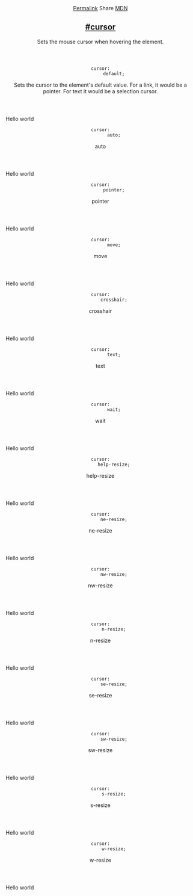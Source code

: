 <section id="cursor" class="property">
  <header class="property__header">
    <nav class="property__links">
      <a class="property__links-direct" href="/property/cursor/" data-property-name="cursor"
        data-tooltip="Single page for this property">Permalink</a>
      <a class="property__share" data-tooltip="Share on Twitter or Facebook" data-property-name="cursor">Share</a>
      <a target="_blank" href="https://developer.mozilla.org/en/docs/Web/CSS/cursor"
        data-tooltip="See on Mozilla Developer Network" rel="external">MDN</a>
    </nav>
    <h2 class="property__name">
      <a href="#cursor"><span>#</span>cursor</a>
    </h2>
    <div class="property__description">
      <p>Sets the mouse cursor when hovering the element.</p>
    </div>
  </header>
  <section class="example">
    <header class="example__header">
      <p class="example__name">
        <code class="example--value" data-tooltip="Click to copy" data-clipboard-text="cursor: default;">cursor:
          default;</code>
      </p>
      <div class="example__description">
        <p>Sets the cursor to the element&#39;s default value. For a link, it would be a pointer. For text it would be a
          selection cursor.</p>
      </div>
    </header>
    <aside class="example__preview">
      <div class="example__browser"><i></i><i></i><i></i></div>
      <div class="example__output">
        <div class="example__output-div cursor " id="cursor-default">
          <p>Hello world</p>
        </div>
      </div>
    </aside>
  </section>
  <section class="example">
    <header class="example__header">
      <p class="example__name">
        <code class="example--value" data-tooltip="Click to copy" data-clipboard-text="cursor: auto;">cursor:
          auto;</code>
      </p>
      <div class="example__description">
        <p>auto</p>
      </div>
    </header>
    <aside class="example__preview">
      <div class="example__browser"><i></i><i></i><i></i></div>
      <div class="example__output">
        <div class="example__output-div cursor " id="cursor-auto">
          <p>Hello world</p>
        </div>
      </div>
    </aside>
  </section>
  <section class="example">
    <header class="example__header">
      <p class="example__name">
        <code class="example--value" data-tooltip="Click to copy" data-clipboard-text="cursor: pointer;">cursor:
          pointer;</code>
      </p>
      <div class="example__description">
        <p>pointer</p>
      </div>
    </header>
    <aside class="example__preview">
      <div class="example__browser"><i></i><i></i><i></i></div>
      <div class="example__output">
        <div class="example__output-div cursor " id="cursor-pointer">
          <p>Hello world</p>
        </div>
      </div>
    </aside>
  </section>
  <section class="example">
    <header class="example__header">
      <p class="example__name">
        <code class="example--value" data-tooltip="Click to copy" data-clipboard-text="cursor: move;">cursor:
          move;</code>
      </p>
      <div class="example__description">
        <p>move</p>
      </div>
    </header>
    <aside class="example__preview">
      <div class="example__browser"><i></i><i></i><i></i></div>
      <div class="example__output">
        <div class="example__output-div cursor " id="cursor-move">
          <p>Hello world</p>
        </div>
      </div>
    </aside>
  </section>
  <section class="example">
    <header class="example__header">
      <p class="example__name">
        <code class="example--value" data-tooltip="Click to copy" data-clipboard-text="cursor: crosshair;">cursor:
          crosshair;</code>
      </p>
      <div class="example__description">
        <p>crosshair</p>
      </div>
    </header>
    <aside class="example__preview">
      <div class="example__browser"><i></i><i></i><i></i></div>
      <div class="example__output">
        <div class="example__output-div cursor " id="cursor-crosshair">
          <p>Hello world</p>
        </div>
      </div>
    </aside>
  </section>
  <section class="example">
    <header class="example__header">
      <p class="example__name">
        <code class="example--value" data-tooltip="Click to copy" data-clipboard-text="cursor: text;">cursor:
          text;</code>
      </p>
      <div class="example__description">
        <p>text</p>
      </div>
    </header>
    <aside class="example__preview">
      <div class="example__browser"><i></i><i></i><i></i></div>
      <div class="example__output">
        <div class="example__output-div cursor " id="cursor-text">
          <p>Hello world</p>
        </div>
      </div>
    </aside>
  </section>
  <section class="example">
    <header class="example__header">
      <p class="example__name">
        <code class="example--value" data-tooltip="Click to copy" data-clipboard-text="cursor: wait;">cursor:
          wait;</code>
      </p>
      <div class="example__description">
        <p>wait</p>
      </div>
    </header>
    <aside class="example__preview">
      <div class="example__browser"><i></i><i></i><i></i></div>
      <div class="example__output">
        <div class="example__output-div cursor " id="cursor-wait">
          <p>Hello world</p>
        </div>
      </div>
    </aside>
  </section>
  <section class="example">
    <header class="example__header">
      <p class="example__name">
        <code class="example--value" data-tooltip="Click to copy" data-clipboard-text="cursor: help-resize;">cursor:
          help-resize;</code>
      </p>
      <div class="example__description">
        <p>help-resize</p>
      </div>
    </header>
    <aside class="example__preview">
      <div class="example__browser"><i></i><i></i><i></i></div>
      <div class="example__output">
        <div class="example__output-div cursor " id="cursor-help-resize">
          <p>Hello world</p>
        </div>
      </div>
    </aside>
  </section>
  <section class="example">
    <header class="example__header">
      <p class="example__name">
        <code class="example--value" data-tooltip="Click to copy" data-clipboard-text="cursor: ne-resize;">cursor:
          ne-resize;</code>
      </p>
      <div class="example__description">
        <p>ne-resize</p>
      </div>
    </header>
    <aside class="example__preview">
      <div class="example__browser"><i></i><i></i><i></i></div>
      <div class="example__output">
        <div class="example__output-div cursor " id="cursor-ne-resize">
          <p>Hello world</p>
        </div>
      </div>
    </aside>
  </section>
  <section class="example">
    <header class="example__header">
      <p class="example__name">
        <code class="example--value" data-tooltip="Click to copy" data-clipboard-text="cursor: nw-resize;">cursor:
          nw-resize;</code>
      </p>
      <div class="example__description">
        <p>nw-resize</p>
      </div>
    </header>
    <aside class="example__preview">
      <div class="example__browser"><i></i><i></i><i></i></div>
      <div class="example__output">
        <div class="example__output-div cursor " id="cursor-nw-resize">
          <p>Hello world</p>
        </div>
      </div>
    </aside>
  </section>
  <section class="example">
    <header class="example__header">
      <p class="example__name">
        <code class="example--value" data-tooltip="Click to copy" data-clipboard-text="cursor: n-resize;">cursor:
          n-resize;</code>
      </p>
      <div class="example__description">
        <p>n-resize</p>
      </div>
    </header>
    <aside class="example__preview">
      <div class="example__browser"><i></i><i></i><i></i></div>
      <div class="example__output">
        <div class="example__output-div cursor " id="cursor-n-resize">
          <p>Hello world</p>
        </div>
      </div>
    </aside>
  </section>
  <section class="example">
    <header class="example__header">
      <p class="example__name">
        <code class="example--value" data-tooltip="Click to copy" data-clipboard-text="cursor: se-resize;">cursor:
          se-resize;</code>
      </p>
      <div class="example__description">
        <p>se-resize</p>
      </div>
    </header>
    <aside class="example__preview">
      <div class="example__browser"><i></i><i></i><i></i></div>
      <div class="example__output">
        <div class="example__output-div cursor " id="cursor-se-resize">
          <p>Hello world</p>
        </div>
      </div>
    </aside>
  </section>
  <section class="example">
    <header class="example__header">
      <p class="example__name">
        <code class="example--value" data-tooltip="Click to copy" data-clipboard-text="cursor: sw-resize;">cursor:
          sw-resize;</code>
      </p>
      <div class="example__description">
        <p>sw-resize</p>
      </div>
    </header>
    <aside class="example__preview">
      <div class="example__browser"><i></i><i></i><i></i></div>
      <div class="example__output">
        <div class="example__output-div cursor " id="cursor-sw-resize">
          <p>Hello world</p>
        </div>
      </div>
    </aside>
  </section>
  <section class="example">
    <header class="example__header">
      <p class="example__name">
        <code class="example--value" data-tooltip="Click to copy" data-clipboard-text="cursor: s-resize;">cursor:
          s-resize;</code>
      </p>
      <div class="example__description">
        <p>s-resize</p>
      </div>
    </header>
    <aside class="example__preview">
      <div class="example__browser"><i></i><i></i><i></i></div>
      <div class="example__output">
        <div class="example__output-div cursor " id="cursor-s-resize">
          <p>Hello world</p>
        </div>
      </div>
    </aside>
  </section>
  <section class="example">
    <header class="example__header">
      <p class="example__name">
        <code class="example--value" data-tooltip="Click to copy" data-clipboard-text="cursor: w-resize;">cursor:
          w-resize;</code>
      </p>
      <div class="example__description">
        <p>w-resize</p>
      </div>
    </header>
    <aside class="example__preview">
      <div class="example__browser"><i></i><i></i><i></i></div>
      <div class="example__output">
        <div class="example__output-div cursor " id="cursor-w-resize">
          <p>Hello world</p>
        </div>
      </div>
    </aside>
  </section>
</section>